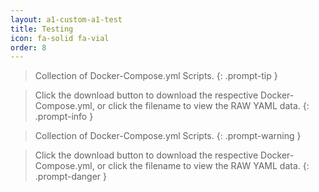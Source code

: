 ```yaml
---
layout: a1-custom-a1-test
title: Testing
icon: fa-solid fa-vial
order: 8
---
```


> Collection of Docker-Compose.yml Scripts.
{: .prompt-tip }

> Click the download button to download the respective Docker-Compose.yml, or click the filename to view the RAW YAML data.
{: .prompt-info }

> Collection of Docker-Compose.yml Scripts.
{: .prompt-warning }

> Click the download button to download the respective Docker-Compose.yml, or click the filename to view the RAW YAML data.
{: .prompt-danger }
